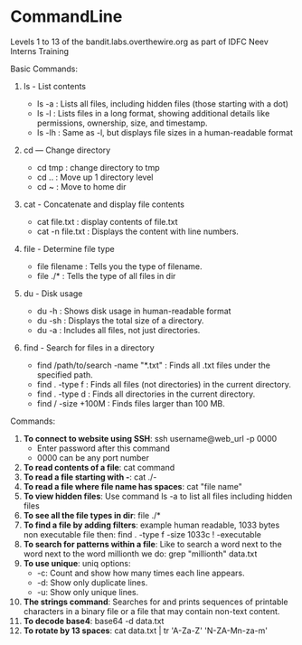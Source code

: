 # CommandLine
Levels 1 to 13 of the bandit.labs.overthewire.org as part of IDFC Neev Interns Training

Basic Commands:
1) ls - List contents
   - ls -a : Lists all files, including hidden files (those starting with a dot)
   - ls -l : Lists files in a long format, showing additional details like permissions, ownership, size, and timestamp.
   - ls -lh : Same as -l, but displays file sizes in a human-readable format

2) cd — Change directory
   - cd tmp : change directory to tmp
   - cd ..  : Move up 1 directory level
   - cd ~   : Move to home dir

3) cat - Concatenate and display file contents
   - cat file.txt : display contents of file.txt
   - cat -n file.txt : Displays the content with line numbers.

4) file - Determine file type
   - file filename : Tells you the type of filename.
   - file ./* : Tells the type of all files in dir

5) du - Disk usage
   - du -h : Shows disk usage in human-readable format
   - du -sh : Displays the total size of a directory.
   - du -a : Includes all files, not just directories.
  
6) find - Search for files in a directory
   - find /path/to/search -name "*.txt" : Finds all .txt files under the specified path.
   - find . -type f : Finds all files (not directories) in the current directory.
   - find . -type d : Finds all directories in the current directory.
   - find / -size +100M : Finds files larger than 100 MB.

Commands:
1) **To connect to website using SSH**: ssh username@web_url -p 0000
   - Enter password after this command
   - 0000 can be any port number
2) **To read contents of a file**: cat command
3) **To read a file starting with -**: cat ./-
4) **To read a file where file name has spaces**: cat "file name"
5) **To view hidden files**: Use command ls -a to list all files including hidden files
6) **To see all the file types in dir**: file ./*
7) **To find a file by adding filters**: example human readable, 1033 bytes non executable file then: find . -type f -size 1033c ! -executable
8) **To search for patterns within a file**: Like to search a word next to the word next to the word millionth we do: grep "millionth" data.txt
9) **To use unique**: uniq options:
   - -c: Count and show how many times each line appears.
   - -d: Show only duplicate lines.
   - -u: Show only unique lines.
10) **The strings command**: Searches for and prints sequences of printable characters in a binary file or a file that may contain non-text content.
11) **To decode base4**: base64 -d data.txt
12) **To rotate by 13 spaces**: cat data.txt | tr 'A-Za-Z' 'N-ZA-Mn-za-m'


